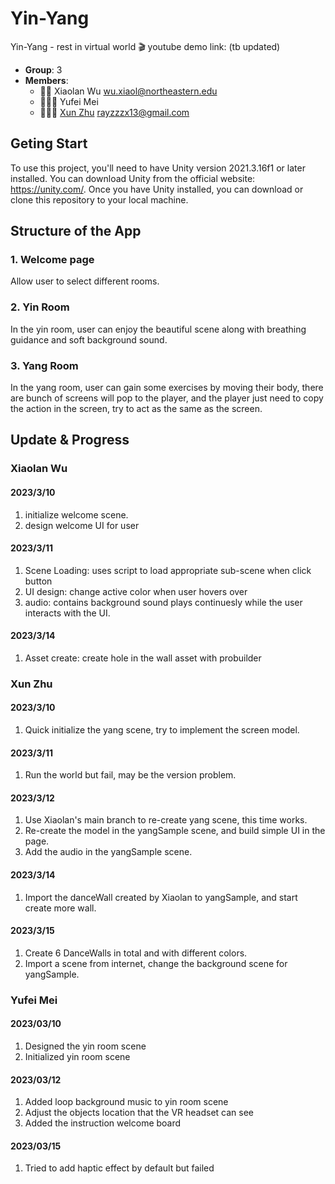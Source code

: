 # Yin-Yang

Yin-Yang - rest in virtual world 🎬 youtube demo link: (tb updated)

- **Group**: 3
- **Members**:
  - 🧙‍♂️ Xiaolan Wu <wu.xiaol@northeastern.edu> 
  - 🧙🏻‍♀️ Yufei Mei <xxx>
  - 🧙🏻‍♀️ <a href="https://www.linkedin.com/in/xun-zhu/" target="_blank">Xun Zhu</a> <rayzzzx13@gmail.com>

## Geting Start
To use this project, you'll need to have Unity version 2021.3.16f1 or later installed. You can download Unity from the official website: https://unity.com/.
Once you have Unity installed, you can download or clone this repository to your local machine.


## Structure of the App
### 1. Welcome page
Allow user to select different rooms.
 

### 2. Yin Room
In the yin room, user can enjoy the beautiful scene along with breathing guidance and soft background sound.

### 3. Yang Room
In the yang room, user can gain some exercises by moving their body, there are bunch of screens will pop
to the player, and the player just need to copy the action in the screen, try to act as the same as the screen.

## Update & Progress
### Xiaolan Wu
#### 2023/3/10
1. initialize welcome scene.
2. design welcome UI for user

#### 2023/3/11
1. Scene Loading: uses script to load appropriate sub-scene when click button
2. UI design: change active color when user hovers over
3. audio: contains background sound plays continuesly while the user interacts with the UI. 

#### 2023/3/14
1. Asset create: create hole in the wall asset with probuilder

### Xun Zhu
#### 2023/3/10
1. Quick initialize the yang scene, try to implement the screen model.

#### 2023/3/11
1. Run the world but fail, may be the version problem.

#### 2023/3/12
1. Use Xiaolan's main branch to re-create yang scene, this time works.
2. Re-create the model in the yangSample scene, and build simple UI in the page.
3. Add the audio in the yangSample scene.

#### 2023/3/14
1. Import the danceWall created by Xiaolan to yangSample, and start create more wall.

#### 2023/3/15
1. Create 6 DanceWalls in total and with different colors.
2. Import a scene from internet, change the background scene for yangSample.

### Yufei Mei
#### 2023/03/10
1. Designed the yin room scene
2. Initialized yin room scene

#### 2023/03/12
1. Added loop background music to yin room scene
2. Adjust the objects location that the VR headset can see
2. Added the instruction welcome board

#### 2023/03/15
1. Tried to add haptic effect by default but failed

### 
#### 
